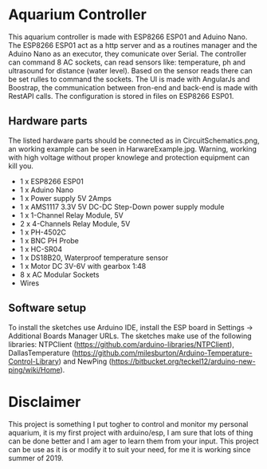 # Aquarium Controller
This aquarium controller is made with ESP8266 ESP01 and Aduino Nano. The ESP8266 ESP01 act as a http server and as a routines manager and the Aduino Nano as an executor, they comunicate over Serial. The controller can command 8 AC sockets, can read sensors like: temperature, ph and ultrasound for distance (water level). Based on the sensor reads there can be set rulles to command the sockets. The UI is made with AngularJs and Boostrap, the communication between fron-end and back-end is made with RestAPI calls. The configuration is stored in files on ESP8266 ESP01.

## Hardware parts
The listed hardware parts should be connected as in CircuitSchematics.png, an working example can be seen in HarwareExample.jpg. Warning, working with high voltage without proper knowlege and protection equipment can kill you.
- 1 x ESP8266 ESP01
- 1 x Aduino Nano
- 1 x Power supply 5V 2Amps
- 1 x AMS1117 3.3V 5V DC-DC Step-Down power supply module
- 1 x 1-Channel Relay Module, 5V
- 2 x 4-Channels Relay Module, 5V
- 1 x PH-4502C
- 1 x BNC PH Probe
- 1 x HC-SR04
- 1 x DS18B20, Waterproof temperature sensor
- 1 x Motor DC 3V-6V with gearbox 1:48
- 8 x AC Modular Sockets
- Wires

## Software setup
To install the sketches use Arduino IDE, install the ESP board in Settings -> Additional Boards Manager URLs. The sketches make use of the following libraries: NTPClient (https://github.com/arduino-libraries/NTPClient), DallasTemperature (https://github.com/milesburton/Arduino-Temperature-Control-Library) and NewPing (https://bitbucket.org/teckel12/arduino-new-ping/wiki/Home).

# Disclaimer
This project is something I put togher to control and monitor my personal aquarium, it is my first project with arduino/esp, I am sure that lots of thing can be done better and I am ager to learn them from your input. This project can be use as it is or modify it to suit your need, for me it is working since summer of 2019.

